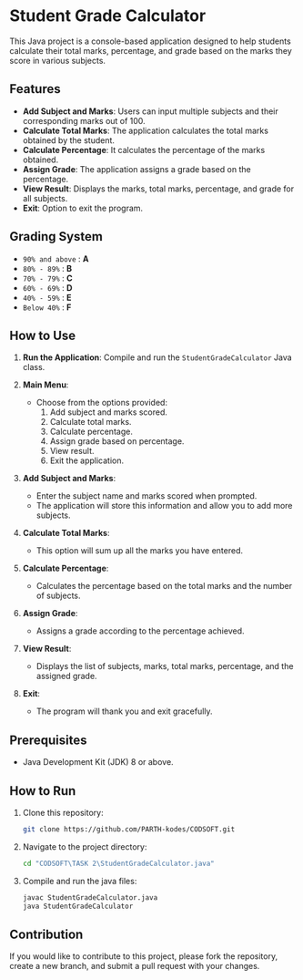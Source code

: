 # Student Grade Calculator

This Java project is a console-based application designed to help students calculate their total marks, percentage, and grade based on the marks they score in various subjects.

## Features

- **Add Subject and Marks**: Users can input multiple subjects and their corresponding marks out of 100.
- **Calculate Total Marks**: The application calculates the total marks obtained by the student.
- **Calculate Percentage**: It calculates the percentage of the marks obtained.
- **Assign Grade**: The application assigns a grade based on the percentage.
- **View Result**: Displays the marks, total marks, percentage, and grade for all subjects.
- **Exit**: Option to exit the program.

## Grading System

- `90% and above` : **A**
- `80% - 89%` : **B**
- `70% - 79%` : **C**
- `60% - 69%` : **D**
- `40% - 59%` : **E**
- `Below 40%` : **F**

## How to Use

1. **Run the Application**: Compile and run the `StudentGradeCalculator` Java class.
2. **Main Menu**:
   - Choose from the options provided:
     1. Add subject and marks scored.
     2. Calculate total marks.
     3. Calculate percentage.
     4. Assign grade based on percentage.
     5. View result.
     6. Exit the application.

3. **Add Subject and Marks**: 
   - Enter the subject name and marks scored when prompted.
   - The application will store this information and allow you to add more subjects.

4. **Calculate Total Marks**:
   - This option will sum up all the marks you have entered.

5. **Calculate Percentage**:
   - Calculates the percentage based on the total marks and the number of subjects.

6. **Assign Grade**:
   - Assigns a grade according to the percentage achieved.

7. **View Result**:
   - Displays the list of subjects, marks, total marks, percentage, and the assigned grade.

8. **Exit**:
   - The program will thank you and exit gracefully.

## Prerequisites

- Java Development Kit (JDK) 8 or above.

## How to Run

1. Clone this repository:
    ```bash
    git clone https://github.com/PARTH-kodes/CODSOFT.git
    ```

2. Navigate to the project directory: 
    ```bash
    cd "CODSOFT\TASK 2\StudentGradeCalculator.java"
    ```

3. Compile and run the java files:
    ```bash
    javac StudentGradeCalculator.java
    java StudentGradeCalculator
    ```

## Contribution

If you would like to contribute to this project, please fork the repository, create a new branch, and submit a pull request with your changes.